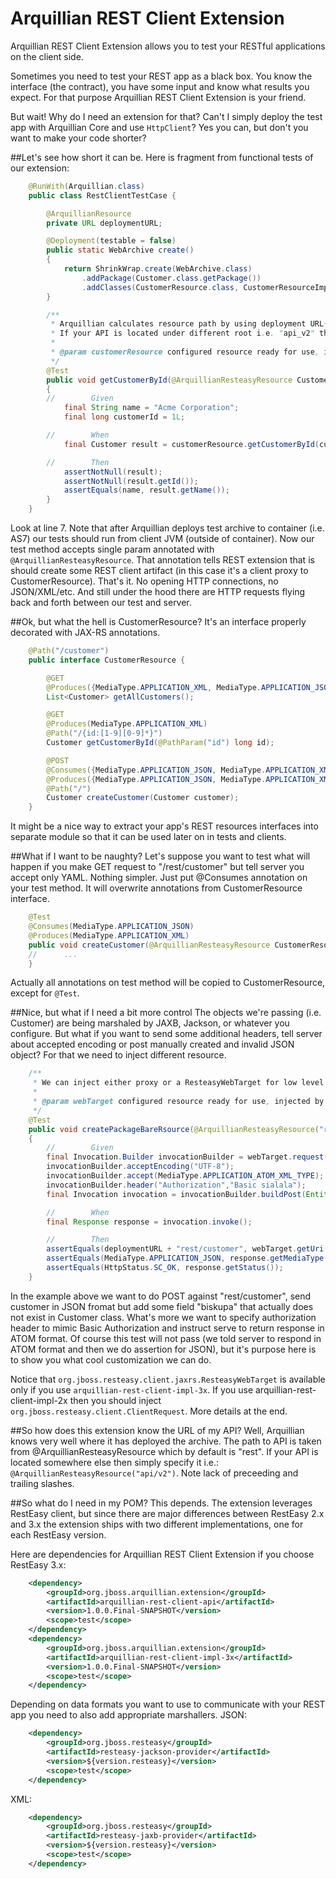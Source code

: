Arquillian REST Client Extension
===
Arquillian REST Client Extension allows you to test your RESTful applications on the client side.

Sometimes you need to test your REST app as a black box. You know the interface (the contract), you have some input and know what results you expect.
For that purpose Arquillian REST Client Extension is your friend.

But wait! Why do I need an extension for that? Can't I simply deploy the test app with Arquillian Core and use `HttpClient`?
Yes you can, but don't you want to make your code shorter?

##Let's see how short it can be.
Here is fragment from functional tests of our extension:

```java
    @RunWith(Arquillian.class)
    public class RestClientTestCase {

        @ArquillianResource
        private URL deploymentURL;

        @Deployment(testable = false)
        public static WebArchive create()
        {
            return ShrinkWrap.create(WebArchive.class)
                .addPackage(Customer.class.getPackage())
                .addClasses(CustomerResource.class, CustomerResourceImpl.class, JaxRsActivator.class);
        }

        /**
         * Arquillian calculates resource path by using deployment URL+ArquillianResteasyResource.value which is by default "rest".
         * If your API is located under different root i.e. "api_v2" then use @ArquillianResteasyResource("api_v2")
         *
         * @param customerResource configured resource ready for use, injected by Arquillian
         */
        @Test
        public void getCustomerById(@ArquillianResteasyResource CustomerResource customerResource)
        {
        //        Given
            final String name = "Acme Corporation";
            final long customerId = 1L;

        //        When
            final Customer result = customerResource.getCustomerById(customerId);

        //        Then
            assertNotNull(result);
            assertNotNull(result.getId());
            assertEquals(name, result.getName());
        }
    }
```

Look at line 7. Note that after Arquillian deploys test archive to container (i.e. AS7) our tests should run from client JVM (outside of container).
Now our test method accepts single param annotated with `@ArquillianResteasyResource`. That annotation tells REST extension that is should create some REST client artifact (in this case it's a client proxy to CustomerResource).
That's it. No opening HTTP connections, no JSON/XML/etc. And still under the hood there are HTTP requests flying back and forth between our test and server.

##Ok, but what the hell is CustomerResource?
It's an interface properly decorated with JAX-RS annotations.

```java
    @Path("/customer")
    public interface CustomerResource {

        @GET
        @Produces({MediaType.APPLICATION_XML, MediaType.APPLICATION_JSON})
        List<Customer> getAllCustomers();

        @GET
        @Produces(MediaType.APPLICATION_XML)
        @Path("/{id:[1-9][0-9]*}")
        Customer getCustomerById(@PathParam("id") long id);

        @POST
        @Consumes({MediaType.APPLICATION_JSON, MediaType.APPLICATION_XML})
        @Produces({MediaType.APPLICATION_JSON, MediaType.APPLICATION_XML})
        @Path("/")
        Customer createCustomer(Customer customer);
    }
```
It might be a nice way to extract your app's REST resources interfaces into separate module so that it can be used later on in tests and clients.

##What if I want to be naughty?
Let's suppose you want to test what will happen if you make GET request to "/rest/customer" but tell server you accept only YAML. Nothing simpler. Just put @Consumes annotation on your test method. It will overwrite annotations from CustomerResource interface.

```java
    @Test
    @Consumes(MediaType.APPLICATION_JSON)
    @Produces(MediaType.APPLICATION_XML)
    public void createCustomer(@ArquillianResteasyResource CustomerResource customerResource) {
    //      ...
    }
```

Actually all annotations on test method will be copied to CustomerResource, except for `@Test`.

##Nice, but what if I need a bit more control
The objects we're passing (i.e. Customer) are being marshaled by JAXB, Jackson, or whatever you configure. But what if you want to send some additional headers, tell server about accepted encoding or post manually created and invalid JSON object? For that we need to inject different resource.

```java
    /**
     * We can inject either proxy or a ResteasyWebTarget for low level manipulations and assertions.
     *
     * @param webTarget configured resource ready for use, injected by Arquillian
     */
    @Test
    public void createPackageBareRsource(@ArquillianResteasyResource("rest/customer") ResteasyWebTarget webTarget)
    {
        //        Given
        final Invocation.Builder invocationBuilder = webTarget.request();
        invocationBuilder.acceptEncoding("UTF-8");
        invocationBuilder.accept(MediaType.APPLICATION_ATOM_XML_TYPE);
        invocationBuilder.header("Authorization","Basic sialala");
        final Invocation invocation = invocationBuilder.buildPost(Entity.entity("{\"biskupa\":\"?upa\"}", MediaType.APPLICATION_JSON_TYPE));

        //        When
        final Response response = invocation.invoke();

        //        Then
        assertEquals(deploymentURL + "rest/customer", webTarget.getUri().toASCIIString());
        assertEquals(MediaType.APPLICATION_JSON, response.getMediaType().toString());
        assertEquals(HttpStatus.SC_OK, response.getStatus());
    }
```

In the example above we want to do POST against "rest/customer", send customer in JSON fromat but add some field "biskupa" that actually does not exist in Customer class. What's more we want to specify authorization header to mimic Basic Authorization and instruct serve to return response in ATOM format.
Of course this test will not pass (we told server to respond in ATOM format and then we do assertion for JSON), but it's purpose here is to show you what cool customization we can do.

Notice that `org.jboss.resteasy.client.jaxrs.ResteasyWebTarget` is available only if you use `arquillian-rest-client-impl-3x`. If you use arquillian-rest-client-impl-2x then you should inject `org.jboss.resteasy.client.ClientRequest`. More details at the end.

##So how does this extension know the URL of my API?
Well, Arquillian knows very well where it has deployed the archive. The path to API is taken from @ArquillianResteasyResource which by default is "rest". If your API is located somewhere else then simply specify it i.e.: `@ArquillianResteasyResource("api/v2")`. Note lack of preceeding and trailing slashes.


##So what do I need in my POM?
This depends. The extension leverages RestEasy client, but since there are major differences between RestEasy 2.x and 3.x the extension ships with two different implementations, one for each RestEasy version.

Here are dependencies for Arquillian REST Client Extension if you choose RestEasy 3.x:

```xml
    <dependency>
        <groupId>org.jboss.arquillian.extension</groupId>
        <artifactId>arquillian-rest-client-api</artifactId>
        <version>1.0.0.Final-SNAPSHOT</version>
        <scope>test</scope>
    </dependency>
    <dependency>
        <groupId>org.jboss.arquillian.extension</groupId>
        <artifactId>arquillian-rest-client-impl-3x</artifactId>
        <version>1.0.0.Final-SNAPSHOT</version>
        <scope>test</scope>
    </dependency>
```

Depending on data formats you want to use to communicate with your REST app you need to also add appropriate marshallers.
JSON:

```xml
    <dependency>
        <groupId>org.jboss.resteasy</groupId>
        <artifactId>resteasy-jackson-provider</artifactId>
        <version>${version.resteasy}</version>
        <scope>test</scope>
    </dependency>
```
XML:

```xml
    <dependency>
        <groupId>org.jboss.resteasy</groupId>
        <artifactId>resteasy-jaxb-provider</artifactId>
        <version>${version.resteasy}</version>
        <scope>test</scope>
    </dependency>
```
